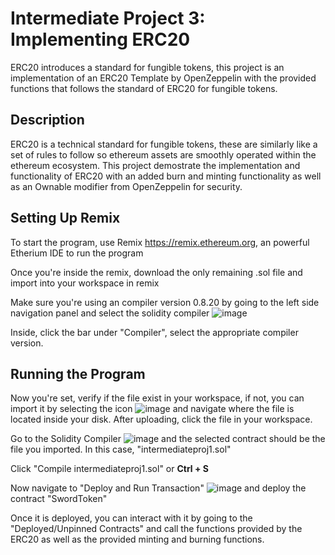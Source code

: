 # Intermediate Project 3: Implementing ERC20
ERC20 introduces a standard for fungible tokens, this project is an implementation of an ERC20 Template by OpenZeppelin with the provided functions that follows the standard of ERC20 for fungible tokens.

## Description
ERC20 is a technical standard for fungible tokens, these are similarly like a set of rules to follow so ethereum assets are smoothly operated within the ethereum ecosystem. This project demostrate the implementation and functionality of ERC20 with an added burn and minting functionality as well as an Ownable modifier from OpenZeppelin for security.

## Setting Up Remix
To start the program, use Remix https://remix.ethereum.org, an powerful Etherium IDE to run the program

Once you're inside the remix, download the only remaining .sol file and import into your workspace in remix

Make sure you're using an compiler version 0.8.20 by going to the left side navigation panel and select the solidity compiler ![image](https://github.com/brad12345678901/TAC-Solidity/assets/90821323/f162525b-5b36-4c18-9124-8cfe4b685d35)

Inside, click the bar under "Compiler", select the appropriate compiler version.

## Running the Program
Now you're set, verify if the file exist in your workspace, if not, you can import it by selecting the icon ![image](https://github.com/brad12345678901/TAC-Solidity/assets/90821323/d3d418dd-7454-4917-8de6-ad1f1321344c)  and navigate where the file is located inside
your disk. After uploading, click the file in your workspace.

Go to the Solidity Compiler ![image](https://github.com/brad12345678901/TAC-Solidity/assets/90821323/5546c4df-222f-4f56-b21c-8e8d497ea11b) and the selected contract should be the file you imported. In this case, "intermediateproj1.sol"

Click "Compile intermediateproj1.sol" or <b>Ctrl + S </b>

Now navigate to "Deploy and Run Transaction" ![image](https://github.com/brad12345678901/TAC-Solidity/assets/90821323/d736eed0-98e0-4f83-8bf9-ccab5dce70c3) and deploy the contract "SwordToken"

Once it is deployed, you can interact with it by going to the "Deployed/Unpinned Contracts" and call the functions provided by the ERC20 as well as the provided minting and burning functions.
